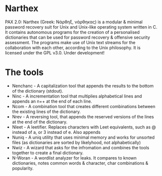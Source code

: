 # Narthex
PAX 2.0: Narthex (Greek: Νάρθηξ, νάρθηκας) is a modular & minimal password recovery suit for Unix and Unix-like operating system written in C. It contains autonomous programs for the creation of a personalised dictionaries that can be used for password recovery & offensive security assessment. The programs make use of Unix text streams for the collaboration with each other, according to the Unix philosophy. It is licensed under the GPL v3.0. Under development!

# The tools
+ Nenchanc  -  A capitalization tool that appends the results to the bottom of the dictionary (stdout).
+ Ninc      -  A incrementation tool that multiplies alphabetical lines and appends an n++ at the end of each line.
+ Ncom      -  A combination tool that creates different combinations between the existing lines of the dictionary.
+ Nrev      -  A reversing tool, that appends the reserved versions of the lines at the end of the dictionary.
+ Nleet     -  A leetifier. Replaces characters with Leet equivalents, such as @ instead of a, or 3 instead of e. Also appends
+ Nuniq     -  A uniq utility that uses minimal memory and works for unsorted files (as dictionaries are sorted by likelyhood, not alphabetically)
+ Nwiz      -  A wizard that asks for the infromation and combines the tools together to create a final dictionary.
+ N-Woran   -  A wordlist analyzer for leaks. It compares to known dictionaries, notes common words & character, char combinations & popularity.

